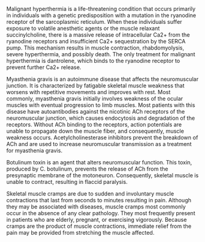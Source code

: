 Malignant hyperthermia is a life-threatening condition that occurs primarily in individuals with a genetic predisposition with a mutation in the ryanodine receptor of the sarcoplasmic reticulum. When these individuals suffer exposure to volatile anesthetic agents or the muscle relaxant succinylcholine, there is a massive release of intracellular Ca2+ from the ryanodine receptors and insufficient Ca2+ sequestration by the SERCA pump. This mechanism results in muscle contraction, rhabdomyolysis, severe hyperthermia, and possibly death. The only treatment for malignant hyperthermia is dantrolene, which binds to the ryanodine receptor to prevent further Ca2+ release.

Myasthenia gravis is an autoimmune disease that affects the neuromuscular junction. It is characterized by fatigable skeletal muscle weakness that worsens with repetitive movements and improves with rest. Most commonly, myasthenia gravis initially involves weakness of the ocular muscles with eventual progression to limb muscles. Most patients with this disease have autoantibodies against the nicotinic ACh receptors of the neuromuscular junction, which causes endocytosis and degradation of the receptors. Without ACh binding to the receptors, action potentials are unable to propagate down the muscle fiber, and consequently, muscle weakness occurs. Acetylcholinesterase inhibitors prevent the breakdown of ACh and are used to increase neuromuscular transmission as a treatment for myasthenia gravis.

Botulinum toxin is an agent that alters neuromuscular function. This toxin, produced by C. botulinum, prevents the release of ACh from the presynaptic membrane of the motoneuron. Consequently, skeletal muscle is unable to contract, resulting in flaccid paralysis.

Skeletal muscle cramps are due to sudden and involuntary muscle contractions that last from seconds to minutes resulting in pain. Although they may be associated with diseases, muscle cramps most commonly occur in the absence of any clear pathology. They most frequently present in patients who are elderly, pregnant, or exercising vigorously. Because cramps are the product of muscle contractions, immediate relief from the pain may be provided from stretching the muscle affected.